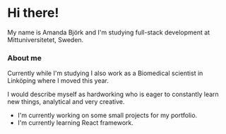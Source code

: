 # Hi there!

My name is Amanda Björk and I'm studying full-stack development at Mittuniversitetet, Sweden.



### About me

Currently while I'm studying I also work as a Biomedical scientist in Linköping where I moved this year.

I would describe myself as hardworking who is eager to constantly learn new things, analytical and very creative.

- I'm currently working on some small projects for my portfolio.
- I'm currently learning React framework.


<!--
**abbelot/abbelot** is a ✨ _special_ ✨ repository because its `README.md` (this file) appears on your GitHub profile.

Here are some ideas to get you started:

- 🔭 I’m currently working on ...
- 🌱 I’m currently learning ...
- 👯 I’m looking to collaborate on ...
- 🤔 I’m looking for help with ...
- 💬 Ask me about ...
- 📫 How to reach me: ...
- 😄 Pronouns: ...
- ⚡ Fun fact: ...
-->

